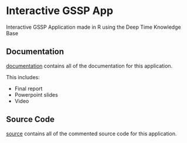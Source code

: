 # Interactive GSSP App
Interactive GSSP Application made in R using the Deep Time Knowledge Base

## Documentation

[documentation](./documentation) contains all of the documentation for this application.

This includes:
- Final report
- Powerpoint slides
- Video

## Source Code

[source](./source) contains all of the commented source code for this application.
